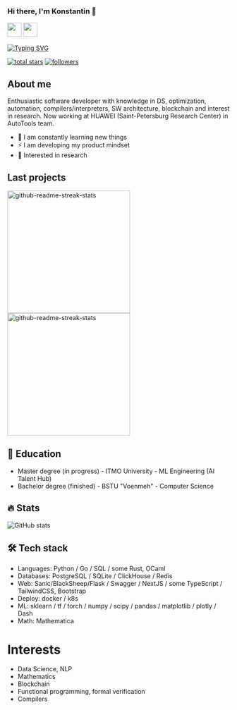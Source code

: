 ### Hi there, I'm Konstantin 👋

<a href="https://t.me/qnbhd"><img height=32 width=32 src="https://telegrapher.ru/images/download/icons/telegram.svg" /></a>
<a href="https://vk.me/qnbhd"><img height=32 width=32 src="https://upload.wikimedia.org/wikipedia/commons/2/21/VK.com-logo.svg"/></a>

[![Typing SVG](https://readme-typing-svg.demolab.com?font=Consolas&pause=1000&color=F71261&width=435&lines=Python+Software+Developer)](https://git.io/typing-svg)

<a href="https://github.com/qnbhd?tab=repositories&sort=stargazers">
    <img alt="total stars" title="Total stars on GitHub" src="https://custom-icon-badges.demolab.com/github/stars/qnbhd?color=55960c&style=for-the-badge&labelColor=488207&logo=star"/></a>
  <a href="https://github.com/qnbhd?tab=followers">
    <img alt="followers" title="Follow me on Github" src="https://custom-icon-badges.demolab.com/github/followers/qnbhd?color=236ad3&labelColor=1155ba&style=for-the-badge&logo=person-add&label=Follow&logoColor=white"/></a>

## About me

Enthusiastic software developer with knowledge in DS, optimization, automation, compilers/interpreters, SW architecture, blockchain and interest in research. Now working at HUAWEI (Saint-Petersburg Research Center) in AutoTools team.

- 🥅 I am constantly learning new things
- ⚡ I am developing my product mindset
- 🔬 Interested in research

## Last projects
    
<p align="left">
  <a href="https://github.com/qnbhd/feijoa"><img width="278" src="https://denvercoder1-github-readme-stats.vercel.app/api/pin/?username=qnbhd&repo=feijoa&theme=react&bg_color=1F222E&title_color=F85D7F&hide_border=true&icon_color=F8D866&show_icons=false" alt="github-readme-streak-stats"></a>
  <a href="https://github.com/qnbhd/deployme"><img width="278" src="https://denvercoder1-github-readme-stats.vercel.app/api/pin/?username=qnbhd&repo=deployme&theme=react&bg_color=1F222E&title_color=F85D7F&hide_border=true&icon_color=F8D866&show_icons=false" alt="github-readme-streak-stats"></a>

<br>


## 📖 Education

- Master degree (in progress) - ITMO University - ML Engineering (AI Talent Hub)
- Bachelor degree (finished) - BSTU "Voenmeh" - Computer Science


## 🔥 Stats

![GitHub stats](https://github-readme-stats.vercel.app/api?username=qnbhd&show_icons=true&theme=radical)


## 🛠️ Tech stack

- Languages: Python / Go / SQL / some Rust, OCaml
- Databases: PostgreSQL / SQLite / ClickHouse / Redis
- Web: Sanic/BlackSheep/Flask / Swagger / NextJS / some TypeScript / TailwindCSS, Bootstrap
- Deploy: docker / k8s
- ML: sklearn / tf / torch / numpy / scipy / pandas / matplotlib / plotly / Dash
- Math: Mathematica

# Interests

- Data Science, NLP
- Mathematics
- Blockchain
- Functional programming, formal verification
- Compilers

